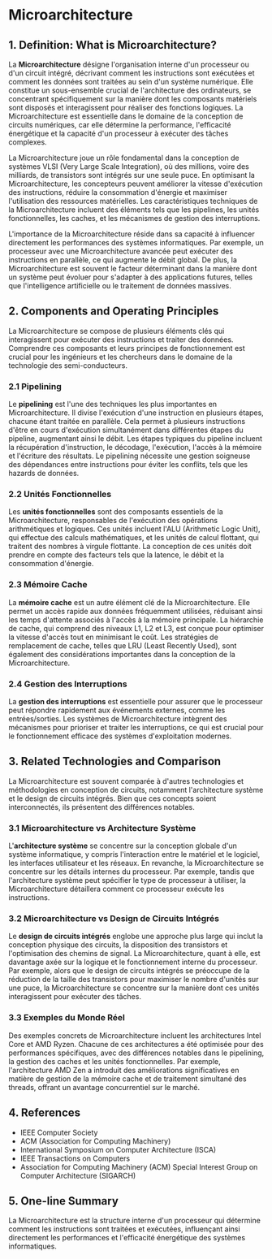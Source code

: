 # Microarchitecture

## 1. Definition: What is **Microarchitecture**?
La **Microarchitecture** désigne l'organisation interne d'un processeur ou d'un circuit intégré, décrivant comment les instructions sont exécutées et comment les données sont traitées au sein d'un système numérique. Elle constitue un sous-ensemble crucial de l'architecture des ordinateurs, se concentrant spécifiquement sur la manière dont les composants matériels sont disposés et interagissent pour réaliser des fonctions logiques. La Microarchitecture est essentielle dans le domaine de la conception de circuits numériques, car elle détermine la performance, l'efficacité énergétique et la capacité d'un processeur à exécuter des tâches complexes.

La Microarchitecture joue un rôle fondamental dans la conception de systèmes VLSI (Very Large Scale Integration), où des millions, voire des milliards, de transistors sont intégrés sur une seule puce. En optimisant la Microarchitecture, les concepteurs peuvent améliorer la vitesse d'exécution des instructions, réduire la consommation d'énergie et maximiser l'utilisation des ressources matérielles. Les caractéristiques techniques de la Microarchitecture incluent des éléments tels que les pipelines, les unités fonctionnelles, les caches, et les mécanismes de gestion des interruptions.

L'importance de la Microarchitecture réside dans sa capacité à influencer directement les performances des systèmes informatiques. Par exemple, un processeur avec une Microarchitecture avancée peut exécuter des instructions en parallèle, ce qui augmente le débit global. De plus, la Microarchitecture est souvent le facteur déterminant dans la manière dont un système peut évoluer pour s'adapter à des applications futures, telles que l'intelligence artificielle ou le traitement de données massives.

## 2. Components and Operating Principles
La Microarchitecture se compose de plusieurs éléments clés qui interagissent pour exécuter des instructions et traiter des données. Comprendre ces composants et leurs principes de fonctionnement est crucial pour les ingénieurs et les chercheurs dans le domaine de la technologie des semi-conducteurs.

### 2.1 Pipelining
Le **pipelining** est l'une des techniques les plus importantes en Microarchitecture. Il divise l'exécution d'une instruction en plusieurs étapes, chacune étant traitée en parallèle. Cela permet à plusieurs instructions d'être en cours d'exécution simultanément dans différentes étapes du pipeline, augmentant ainsi le débit. Les étapes typiques du pipeline incluent la récupération d'instruction, le décodage, l'exécution, l'accès à la mémoire et l'écriture des résultats. Le pipelining nécessite une gestion soigneuse des dépendances entre instructions pour éviter les conflits, tels que les hazards de données.

### 2.2 Unités Fonctionnelles
Les **unités fonctionnelles** sont des composants essentiels de la Microarchitecture, responsables de l'exécution des opérations arithmétiques et logiques. Ces unités incluent l'ALU (Arithmetic Logic Unit), qui effectue des calculs mathématiques, et les unités de calcul flottant, qui traitent des nombres à virgule flottante. La conception de ces unités doit prendre en compte des facteurs tels que la latence, le débit et la consommation d'énergie.

### 2.3 Mémoire Cache
La **mémoire cache** est un autre élément clé de la Microarchitecture. Elle permet un accès rapide aux données fréquemment utilisées, réduisant ainsi les temps d'attente associés à l'accès à la mémoire principale. La hiérarchie de cache, qui comprend des niveaux L1, L2 et L3, est conçue pour optimiser la vitesse d'accès tout en minimisant le coût. Les stratégies de remplacement de cache, telles que LRU (Least Recently Used), sont également des considérations importantes dans la conception de la Microarchitecture.

### 2.4 Gestion des Interruptions
La **gestion des interruptions** est essentielle pour assurer que le processeur peut répondre rapidement aux événements externes, comme les entrées/sorties. Les systèmes de Microarchitecture intègrent des mécanismes pour prioriser et traiter les interruptions, ce qui est crucial pour le fonctionnement efficace des systèmes d'exploitation modernes.

## 3. Related Technologies and Comparison
La Microarchitecture est souvent comparée à d'autres technologies et méthodologies en conception de circuits, notamment l'architecture système et le design de circuits intégrés. Bien que ces concepts soient interconnectés, ils présentent des différences notables.

### 3.1 Microarchitecture vs Architecture Système
L'**architecture système** se concentre sur la conception globale d'un système informatique, y compris l'interaction entre le matériel et le logiciel, les interfaces utilisateur et les réseaux. En revanche, la Microarchitecture se concentre sur les détails internes du processeur. Par exemple, tandis que l'architecture système peut spécifier le type de processeur à utiliser, la Microarchitecture détaillera comment ce processeur exécute les instructions.

### 3.2 Microarchitecture vs Design de Circuits Intégrés
Le **design de circuits intégrés** englobe une approche plus large qui inclut la conception physique des circuits, la disposition des transistors et l'optimisation des chemins de signal. La Microarchitecture, quant à elle, est davantage axée sur la logique et le fonctionnement interne du processeur. Par exemple, alors que le design de circuits intégrés se préoccupe de la réduction de la taille des transistors pour maximiser le nombre d'unités sur une puce, la Microarchitecture se concentre sur la manière dont ces unités interagissent pour exécuter des tâches.

### 3.3 Exemples du Monde Réel
Des exemples concrets de Microarchitecture incluent les architectures Intel Core et AMD Ryzen. Chacune de ces architectures a été optimisée pour des performances spécifiques, avec des différences notables dans le pipelining, la gestion des caches et les unités fonctionnelles. Par exemple, l'architecture AMD Zen a introduit des améliorations significatives en matière de gestion de la mémoire cache et de traitement simultané des threads, offrant un avantage concurrentiel sur le marché.

## 4. References
- IEEE Computer Society
- ACM (Association for Computing Machinery)
- International Symposium on Computer Architecture (ISCA)
- IEEE Transactions on Computers
- Association for Computing Machinery (ACM) Special Interest Group on Computer Architecture (SIGARCH)

## 5. One-line Summary
La Microarchitecture est la structure interne d'un processeur qui détermine comment les instructions sont traitées et exécutées, influençant ainsi directement les performances et l'efficacité énergétique des systèmes informatiques.